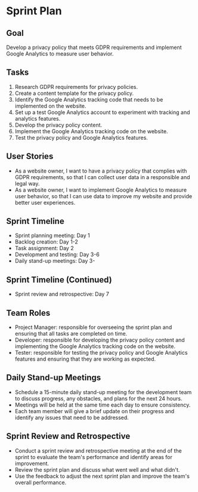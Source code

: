 # Sprint Plan

## Goal
Develop a privacy policy that meets GDPR requirements and implement Google Analytics to measure user behavior.

## Tasks
1. Research GDPR requirements for privacy policies.
2. Create a content template for the privacy policy.
3. Identify the Google Analytics tracking code that needs to be implemented on the website.
4. Set up a test Google Analytics account to experiment with tracking and analytics features.
5. Develop the privacy policy content.
6. Implement the Google Analytics tracking code on the website.
7. Test the privacy policy and Google Analytics features.

## User Stories
- As a website owner, I want to have a privacy policy that complies with GDPR requirements, so that I can collect user data in a responsible and legal way.
- As a website owner, I want to implement Google Analytics to measure user behavior, so that I can use data to improve my website and provide better user experiences.

## Sprint Timeline
- Sprint planning meeting: Day 1
- Backlog creation: Day 1-2
- Task assignment: Day 2
- Development and testing: Day 3-6
- Daily stand-up meetings: Day 3-

## Sprint Timeline (Continued)
- Sprint review and retrospective: Day 7

## Team Roles
- Project Manager: responsible for overseeing the sprint plan and ensuring that all tasks are completed on time.
- Developer: responsible for developing the privacy policy content and implementing the Google Analytics tracking code on the website.
- Tester: responsible for testing the privacy policy and Google Analytics features and ensuring that they are working as expected.

## Daily Stand-up Meetings
- Schedule a 15-minute daily stand-up meeting for the development team to discuss progress, any obstacles, and plans for the next 24 hours.
- Meetings will be held at the same time each day to ensure consistency.
- Each team member will give a brief update on their progress and identify any issues that need to be addressed.

## Sprint Review and Retrospective
- Conduct a sprint review and retrospective meeting at the end of the sprint to evaluate the team's performance and identify areas for improvement.
- Review the sprint plan and discuss what went well and what didn't.
- Use the feedback to adjust the next sprint plan and improve the team's overall performance.
